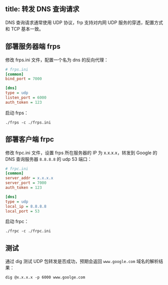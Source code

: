 title:  转发 DNS 查询请求
---
DNS 查询请求通常使用 UDP 协议，frp 支持对内网 UDP 服务的穿透，配置方式和 TCP 基本一致。

## 部署服务器端 frps

修改 frps.ini 文件，配置一个名为 dns 的反向代理：

```ini
# frps.ini
[common]
bind_port = 7000

[dns]
type = udp
listen_port = 6000
auth_token = 123
```

启动 frps：

`./frps -c ./frps.ini`

## 部署客户端 frpc

修改 frpc.ini 文件，设置 frps 所在服务器的 IP 为 x.x.x.x，转发到 Google 的 DNS 查询服务器 `8.8.8.8` 的 udp 53 端口：

```ini
# frpc.ini
[common]
server_addr = x.x.x.x
server_port = 7000
auth_token = 123

[dns]
type = udp
local_ip = 8.8.8.8
local_port = 53
```

启动 frpc：

`./frpc -c ./frpc.ini`

## 测试

通过 dig 测试 UDP 包转发是否成功，预期会返回 `www.google.com` 域名的解析结果：

`dig @x.x.x.x -p 6000 www.goolge.com`
